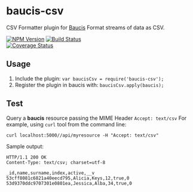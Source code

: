 baucis-csv
===========

CSV Formatter plugin for [Baucis](http://kun.io/baucis) Format streams of data as CSV.

 [![NPM Version](https://img.shields.io/npm/v/baucis-csv.svg?style=flat)](https://www.npmjs.org/package/baucis-csv)
 [![Build Status](https://img.shields.io/travis/pjmolina/baucis-csv.svg?style=flat)](https://travis-ci.org/pjmolina/baucis-csv)  
 [![Coverage Status](https://img.shields.io/coveralls/pjmolina/baucis-csv.svg)](https://coveralls.io/r/pjmolina/baucis-csv) 
 
## Usage ##

1. Include the plugin: ```var baucisCsv = require('baucis-csv');```
2. Register the plugin in baucis with: ```baucisCsv.apply(baucis);```

## Test ##

Query a **baucis** resource passing the MIME Header ```Accept: text/csv```
For example, using ```curl``` tool from the command line:

```curl localhost:5000//api/myresource -H "Accept: text/csv"```

Sample output:
```
HTTP/1.1 200 OK
Content-Type: text/csv; charset=utf-8

_id,name,surname,index,active,__v
53cff8081c6821a40eecd795,Alicia,Keys,12,true,0
53d9370ddc9707301e0801ea,Jessica,Alba,34,true,0
```